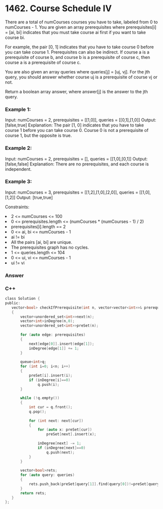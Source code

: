 <h1>1462. Course Schedule IV</h1>

There are a total of numCourses courses you have to take, labeled from 0 to numCourses - 1. You are given an array prerequisites where prerequisites[i] = [ai, bi] indicates that you must take course ai first if you want to take course bi.

For example, the pair [0, 1] indicates that you have to take course 0 before you can take course 1.
Prerequisites can also be indirect. If course a is a prerequisite of course b, and course b is a prerequisite of course c, then course a is a prerequisite of course c.

You are also given an array queries where queries[j] = [uj, vj]. For the jth query, you should answer whether course uj is a prerequisite of course vj or not.

Return a boolean array answer, where answer[j] is the answer to the jth query.

 

<h3>Example 1:</h3>


Input: numCourses = 2, prerequisites = [[1,0]], queries = [[0,1],[1,0]]
Output: [false,true]
Explanation: The pair [1, 0] indicates that you have to take course 1 before you can take course 0.
Course 0 is not a prerequisite of course 1, but the opposite is true.
<h3>Example 2:</h3>

Input: numCourses = 2, prerequisites = [], queries = [[1,0],[0,1]]
Output: [false,false]
Explanation: There are no prerequisites, and each course is independent.
<h3>Example 3:</h3>


Input: numCourses = 3, prerequisites = [[1,2],[1,0],[2,0]], queries = [[1,0],[1,2]]
Output: [true,true]
 

Constraints:

<li>2 <= numCourses <= 100</li>
<li>0 <= prerequisites.length <= (numCourses * (numCourses - 1) / 2)</li>
<li>prerequisites[i].length == 2</li>
<li>0 <= ai, bi <= numCourses - 1</li>
<li>ai != bi</li>
<li>All the pairs [ai, bi] are unique.</li>
<li>The prerequisites graph has no cycles.</li>
<li>1 <= queries.length <= 104</li>
<li>0 <= ui, vi <= numCourses - 1</li>
<li>ui != vi</li>
<h3>Answer</h3>
<h3>C++</h3>
 
 ```c
class Solution {
public:
    vector<bool> checkIfPrerequisite(int n, vector<vector<int>>& prerequisites, vector<vector<int>>& queries) 
    {
        vector<unordered_set<int>>next(n);
        vector<int>inDegree(n,0);
        vector<unordered_set<int>>preSet(n);
        
        for (auto edge: prerequisites)
        {
            next[edge[0]].insert(edge[1]);
            inDegree[edge[1]] += 1;
        }
        
        queue<int>q;
        for (int i=0; i<n; i++)
        {
            preSet[i].insert(i);
            if (inDegree[i]==0)
                q.push(i);
        }            
        
        while (!q.empty())
        {
            int cur = q.front();
            q.pop();
            
            for (int next: next[cur])
            {
                for (auto x: preSet[cur])
                    preSet[next].insert(x);
                
                inDegree[next] -= 1;
                if (inDegree[next]==0)
                    q.push(next);
            }
        }
        
        vector<bool>rets;
        for (auto query: queries)
        {
            rets.push_back(preSet[query[1]].find(query[0])!=preSet[query[1]].end());
        }
        return rets;
    }
};
 ```
